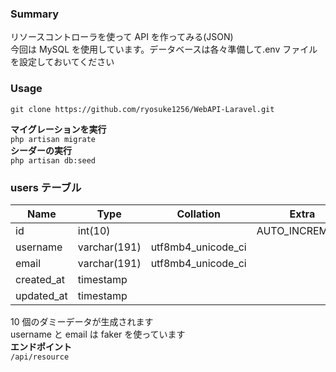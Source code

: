 ### Summary

リソースコントローラを使って API を作ってみる(JSON)  
今回は MySQL を使用しています。データベースは各々準備して.env ファイルを設定しておいてください

### Usage

`git clone https://github.com/ryosuke1256/WebAPI-Laravel.git`

**マイグレーションを実行**  
`php artisan migrate`  
**シーダーの実行**  
`php artisan db:seed`

### users テーブル

| Name       | Type         | Collation          | Extra          |
| ---------- | ------------ | ------------------ | -------------- |
| id         | int(10)      |                    | AUTO_INCREMENT |
| username   | varchar(191) | utf8mb4_unicode_ci |                |
| email      | varchar(191) | utf8mb4_unicode_ci |                |
| created_at | timestamp    |                    |                |
| updated_at | timestamp    |                    |                |

10 個のダミーデータが生成されます  
username と email は faker を使っています  
**エンドポイント**  
`/api/resource`
